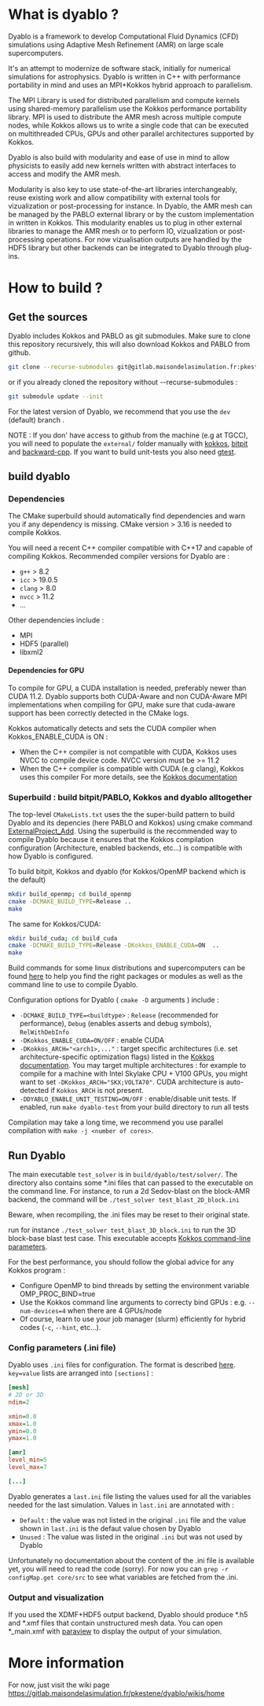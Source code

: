 # What is dyablo ?

Dyablo is a framework to develop Computational Fluid Dynamics (CFD) simulations using Adaptive Mesh Refinement (AMR) on large scale supercomputers. 

It's an attempt to modernize de software stack, initially for numerical simulations for astrophysics. Dyablo is written in C++ with performance portability in mind and uses an MPI+Kokkos hybrid approach to parallelism. 

The MPI Library is used for distributed parallelism and compute kernels using shared-memory parallelism use the Kokkos performance portability library. MPI is used to distribute the AMR mesh across multiple compute nodes, while Kokkos allows us to write a single code that can be executed on multithreaded CPUs, GPUs and other parallel architectures supported by Kokkos. 

Dyablo is also build with modularity and ease of use in mind to allow physicists to easily add new kernels written with abstract interfaces to access and modify the AMR mesh. 

Modularity is also key to use state-of-the-art libraries interchangeably, reuse existing work and allow compatibility with external tools for vizualization or post-processing for instance. In Dyablo, the AMR mesh can be managed by the PABLO external library or by the custom implementation in written in Kokkos. This modularity enables us to plug in other external libraries to manage the AMR mesh or to perform IO, vizualization or post-processing operations. For now vizualisation outputs are handled by the HDF5 library but other backends can be integrated to Dyablo through plug-ins.

# How to build ?

## Get the sources

Dyablo includes Kokkos and PABLO as git submodules. Make sure to clone this repository recursively, this will also download Kokkos and PABLO from github.

```bash
git clone --recurse-submodules git@gitlab.maisondelasimulation.fr:pkestene/dyablo.git
```

or if you already cloned the repository without --recurse-submodules :

```bash
git submodule update --init
```

For the latest version of Dyablo, we recommend that you use the `dev` (default) branch . 

NOTE : If you don' have access to github from the machine (e.g at TGCC), you will need to populate the `external/` folder manually with [kokkos](https://github.com/kokkos/kokkos), [bitpit](https://github.com/pkestene/bitpit.git) and [backward-cpp](https://github.com/bombela/backward-cpp.git). If you want to build unit-tests you also need [gtest](https://github.com/google/googletest).
 
## build dyablo

### Dependencies

The CMake superbuild should automatically find dependencies and warn you if any dependency is missing. CMake version > 3.16 is needed to compile Kokkos.

You will need a recent C++ compiler compatible with C++17 and capable of compiling Kokkos. Recommended compiler versions for Dyablo are :
* `g++` > 8.2
* `icc` > 19.0.5
* `clang` > 8.0
* `nvcc` > 11.2
* ...

Other dependencies include :
* MPI
* HDF5 (parallel)
* libxml2

#### Dependencies for GPU

To compile for GPU, a CUDA installation is needed, preferably newer than CUDA 11.2. Dyablo supports both CUDA-Aware and non CUDA-Aware MPI implementations when compiling for GPU, make sure that cuda-aware support has been correctly detected in the CMake logs.

Kokkos automatically detects and sets the CUDA compiler when Kokkos_ENABLE_CUDA is ON :
* When the C++ compiler is not compatible with CUDA, Kokkos uses NVCC to compile device code. NVCC version must be >= 11.2
* When the C++ compiler is compatible with CUDA (e.g clang), Kokkos uses this compiler
For more details, see the [Kokkos documentation](https://github.com/kokkos/kokkos/wiki/Compiling)

### Superbuild : build bitpit/PABLO, Kokkos and dyablo alltogether

The top-level `CMakeLists.txt` uses the the super-build pattern to build Dyablo and its depencies (here PABLO and Kokkos) using cmake command [ExternalProject_Add](https://cmake.org/cmake/help/latest/module/ExternalProject.html). Using the superbuild is the recommended way to compile Dyablo because it ensures that the Kokkos compilation configuration (Architecture, enabled backends, etc...) is compatible with how Dyablo is configured.

To build bitpit, Kokkos and dyablo (for Kokkos/OpenMP backend which is the default)

```bash
mkdir build_openmp; cd build_openmp
cmake -DCMAKE_BUILD_TYPE=Release ..
make
```

The same for Kokkos/CUDA:
```bash
mkdir build_cuda; cd build_cuda
cmake -DCMAKE_BUILD_TYPE=Release -DKokkos_ENABLE_CUDA=ON  ..
make
```

Build commands for some linux distributions and supercomputers can be found [here](https://gitlab.maisondelasimulation.fr/pkestene/dyablo/-/wikis/Build%20and%20Run/Build%20commands%20on%20specific%20systems) to help you find the right packages or modules as well as the command line to use to compile Dyablo.

Configuration options for Dyablo ( `cmake -D` arguments ) include :
- `-DCMAKE_BUILD_TYPE=<buildtype>` : `Release` (recommended for performance), `Debug` (enables asserts and debug symbols), `RelWithDebInfo`
- `-DKokkos_ENABLE_CUDA=ON/OFF` : enable CUDA
- `-DKokkos_ARCH="<arch1>,..."` : target specific architectures (i.e. set architecture-specific optimization flags) listed in the [Kokkos documentation](https://github.com/kokkos/kokkos/wiki/Compiling#table-43-architecture-variables). You may target multiple architectures : for example to compile for a machine with Intel Skylake CPU + V100 GPUs, you might want to set `-DKokkos_ARCH="SKX;VOLTA70"`. CUDA architecture is auto-detected if `Kokkos_ARCH` is not present.
- `-DDYABLO_ENABLE_UNIT_TESTING=ON/OFF` : enable/disable unit tests. If enabled, run `make dyablo-test` from your build directory to run all tests

Compilation may take a long time, we recommend you use parallel compilation with `make -j <number of cores>`.

## Run Dyablo

The main executable `test_solver` is in `build/dyablo/test/solver/`. The directory also contains some *.ini files that can passed to the executable on the command line. For instance, to run a 2d Sedov-blast on the block-AMR backend, the command will be `./test_solver test_blast_2D_block.ini`

Beware, when recompiling, the .ini files may be reset to their original state.

run for instance `./test_solver test_blast_3D_block.ini` to run the 3D block-base blast test case. This executable accepts [Kokkos command-line parameters](https://github.com/kokkos/kokkos/wiki/Initialization).

For the best performance, you should follow the global advice for any Kokkos program :
* Configure OpenMP to bind threads by setting the environment variable OMP_PROC_BIND=true
* Use the Kokkos command line arguments to correcty bind GPUs : e.g. `--num-devices=4` when there are 4 GPUs/node
* Of course, learn to use your job manager (slurm) efficiently for hybrid codes (`-c`, `--hint`, etc...).


### Config parameters (.ini file)

Dyablo uses `.ini` files for configuration. The format is described [here](https://en.wikipedia.org/wiki/INI_file). `key=value` lists are arranged into `[sections]` : 

```ini
[mesh]
# 2D or 3D
ndim=2 

xmin=0.0
xmax=1.0
ymin=0.0
ymax=1.0

[amr]
level_min=5
level_max=7

[...]
```

Dyablo generates a `last.ini` file listing the values used for all the variables needed for the last simulation. Values in `last.ini` are annotated with :
- `Default` : the value was not listed in the original `.ini` file and the value shown in `last.ini` is the defaut value chosen by Dyablo
- `Unused` : The value was listed in the original `.ini` but was not used by Dyablo

Unfortunately no documentation about the content of the .ini file is available yet, you will need to read the code (sorry). For now you can `grep -r configMap.get core/src` to see what variables are fetched from the .ini.

### Output and visualization

If you used the XDMF+HDF5 output backend, Dyablo should produce *.h5 and *.xmf files that contain unstructured mesh data. You can open *_main.xmf with [paraview](https://www.paraview.org/) to display the output of your simulation.


# More information

For now, just visit the wiki page https://gitlab.maisondelasimulation.fr/pkestene/dyablo/wikis/home



<!---
** Documentation is not working yet **
## Build documentation

### Requirements

- [doxygen](https://www.doxygen.nl/)
- (optional, but recommended) [mkdocs](https://www.mkdocs.org/) for building a static webpage with documentation, written in markdown
   ```shell
   # we recommend using miniconda for installing python packages
   conda install -c conda-forge mkdocs
   ```
   there is an additionnal useful package, [markdown_katex](https://pypi.org/project/markdown-katex/) for integrating latex equation in markdown; currently there is no conda package, so you must install it with `pip`. 
- (optional, but recommended) [doxybook2](https://github.com/matusnovak/doxybook2) which provides some glue code to integrate doxygen into mkdocs, the resulting webpage is better than a regular doxygen documentation. We recommend installing [doxybook2](https://github.com/matusnovak/doxybook2) using a binary release package from [https://github.com/matusnovak/doxybook2/tags](https://github.com/matusnovak/doxybook2/tags). Make sure to have doxybook2 executable in your PATH environment variable.
  ```shell
  export PATH=${DOXYBOOK2_INSTALL_ROOT}/bin:$PATH
  ```

### [doxygen](https://www.doxygen.nl/)

```shell
# re-run cmake with additionnal options
cd build
ccmake -DDYABLO_BUILD_DOC=ON -DDYABLO_DOC=doxygen
make
make dyablo-doc
```

This will generate the html doxygen page in `doc/doxygen/html`

### [mkdocs](https://www.mkdocs.org/)

MkDocs is an alternative to sphinx, but relying on markdown instead of ResST. Here the markdown sources are partly generated by [doxybook2](https://github.com/matusnovak/doxybook2) which takes the XML output of doxygen and converts that into markdown sources, directly integrated into mkdocs sources.

```shell
# generate mkdocs sources
cd build
ccmake -DDYABLO_BUILD_DOC=ON -DDYABLO_DOC=mkdocs
make
make dyablo-doc
```

This will generate the markdown sources for the mkdocs static webpage.

```shell
# from the build directory
cd doc/mkdocs

# preview of the webpage
mkdocs serve
# open url localhost:8000

# if you want to build the html sources (before deployement)
mkdocs build

# this will create directory `site` that can directly be uploaded to
# a web server
```
-->

